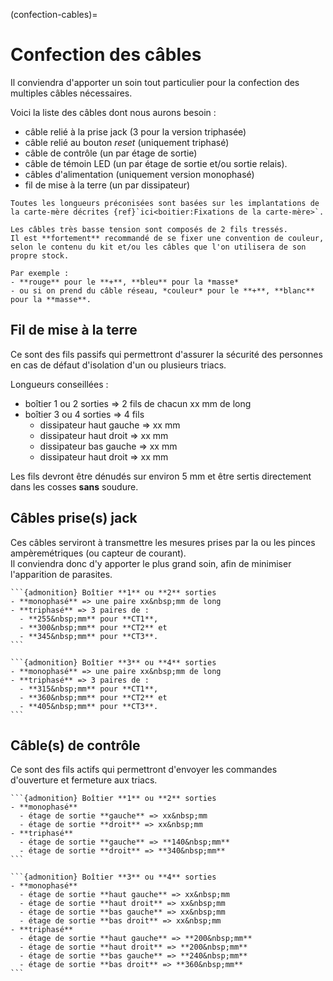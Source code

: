 (confection-cables)=

# Confection des câbles

Il conviendra d'apporter un soin tout particulier pour la confection des multiples câbles nécessaires.  

Voici la liste des câbles dont nous aurons besoin :
- câble relié à la prise jack (3 pour la version triphasée)
- câble relié au bouton *reset* (uniquement triphasé)
- câble de contrôle (un par étage de sortie)
- câble de témoin LED (un par étage de sortie et/ou sortie relais).
- câbles d'alimentation (uniquement version monophasé)
- fil de mise à la terre (un par dissipateur)

```{note}
Toutes les longueurs préconisées sont basées sur les implantations de la carte-mère décrites {ref}`ici<boitier:Fixations de la carte-mère>`.
```

```{admonition} Conseil
Les câbles très basse tension sont composés de 2 fils tressés.  
Il est **fortement** recommandé de se fixer une convention de couleur, selon le contenu du kit et/ou les câbles que l'on utilisera de son propre stock.

Par exemple :
- **rouge** pour le **+**, **bleu** pour la *masse*
- ou si on prend du câble réseau, *couleur* pour le **+**, **blanc** pour la **masse**.
```

## Fil de mise à la terre

Ce sont des fils passifs qui permettront d'assurer la sécurité des personnes en cas de défaut d'isolation d'un ou plusieurs triacs.

Longueurs conseillées :
- boîtier 1 ou 2 sorties => 2 fils de chacun xx mm de long
- boîtier 3 ou 4 sorties => 4 fils
  - dissipateur haut gauche => xx&nbsp;mm
  - dissipateur haut droit => xx&nbsp;mm
  - dissipateur bas gauche => xx&nbsp;mm
  - dissipateur haut droit => xx&nbsp;mm

Les fils devront être dénudés sur environ 5&nbsp;mm et être sertis directement dans les cosses **sans** soudure.

## Câbles prise(s) jack

Ces câbles serviront à transmettre les mesures prises par la ou les pinces ampèremétriques (ou capteur de courant).  
Il conviendra donc d'y apporter le plus grand soin, afin de minimiser l'apparition de parasites.

````{admonition} Longueurs conseillées
```{admonition} Boîtier **1** ou **2** sorties
- **monophasé** => une paire xx&nbsp;mm de long
- **triphasé** => 3 paires de :
  - **255&nbsp;mm** pour **CT1**,
  - **300&nbsp;mm** pour **CT2** et 
  - **345&nbsp;mm** pour **CT3**.
```    

```{admonition} Boîtier **3** ou **4** sorties
- **monophasé** => une paire xx&nbsp;mm de long
- **triphasé** => 3 paires de :
  - **315&nbsp;mm** pour **CT1**,
  - **360&nbsp;mm** pour **CT2** et
  - **405&nbsp;mm** pour **CT3**.
```
````

## Câble(s) de contrôle

Ce sont des fils actifs qui permettront d'envoyer les commandes d'ouverture et fermeture aux triacs.

````{admonition} Longueurs conseillées
```{admonition} Boîtier **1** ou **2** sorties
- **monophasé**
  - étage de sortie **gauche** => xx&nbsp;mm
  - étage de sortie **droit** => xx&nbsp;mm
- **triphasé**
  - étage de sortie **gauche** => **140&nbsp;mm**
  - étage de sortie **droit** => **340&nbsp;mm**
```

```{admonition} Boîtier **3** ou **4** sorties
- **monophasé**
  - étage de sortie **haut gauche** => xx&nbsp;mm
  - étage de sortie **haut droit** => xx&nbsp;mm
  - étage de sortie **bas gauche** => xx&nbsp;mm
  - étage de sortie **bas droit** => xx&nbsp;mm
- **triphasé**
  - étage de sortie **haut gauche** => **200&nbsp;mm**
  - étage de sortie **haut droit** => **200&nbsp;mm**
  - étage de sortie **bas gauche** => **240&nbsp;mm**
  - étage de sortie **bas droit** => **360&nbsp;mm**
```
````